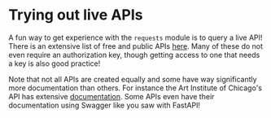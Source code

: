 # Trying out live APIs

A fun way to get experience with the `requests` module is to query a live API! There is an extensive list of free and public APIs [here](https://github.com/public-apis/public-apis). Many of these do not even require an authorization key, though getting access to one that needs a key is also good practice! 

Note that not all APIs are created equally and some have way significantly more documentation than others. For instance the Art Institute of Chicago's API has extensive [documentation](https://api.artic.edu/docs/#website-2). Some APIs even have their documentation using Swagger like you saw with FastAPI!
